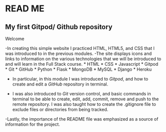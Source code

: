 # READ ME
## My first Gitpod/ Github repository

Welcome

-In creating this simple website I practiced HTML, HTML5, and CSS that I was introduced to in the previous modules. 
-The site displays icons and links to information on the various technologies that we will be introduced 
to and will learn in the Full Stack course.
    * HTML
    * CSS 
    * Javascript
    * Gitpod
    * Git
    * GitHub
    * Python
    * Flask
    * MongoDB
    * MySQL
    * Django
    * Heroku

- In particular, in this module I was introduced to *Gitpod*, and how to create and edit a *GitHub* repository in terminal. 

- I was also introduced to *Git* version control, and basic commands in terminal to be able to create, edit, add, commit, 
remove and push to the remote repository. I was also taught how to create the .gitignore file to exclude files or directories 
from being tracked.

-Lastly, the importance of the README file was emphasized as a source of information for the project.